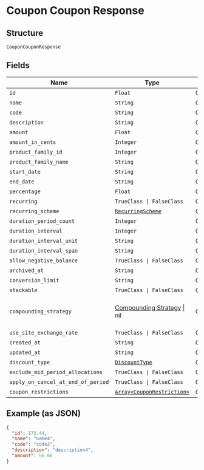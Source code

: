 
# Coupon Coupon Response

## Structure

`CouponCouponResponse`

## Fields

| Name | Type | Tags | Description |
|  --- | --- | --- | --- |
| `id` | `Float` | Optional | - |
| `name` | `String` | Optional | - |
| `code` | `String` | Optional | - |
| `description` | `String` | Optional | - |
| `amount` | `Float` | Optional | - |
| `amount_in_cents` | `Integer` | Optional | - |
| `product_family_id` | `Integer` | Optional | - |
| `product_family_name` | `String` | Optional | - |
| `start_date` | `String` | Optional | - |
| `end_date` | `String` | Optional | - |
| `percentage` | `Float` | Optional | - |
| `recurring` | `TrueClass \| FalseClass` | Optional | - |
| `recurring_scheme` | [`RecurringScheme`](../../doc/models/recurring-scheme.md) | Optional | - |
| `duration_period_count` | `Integer` | Optional | - |
| `duration_interval` | `Integer` | Optional | - |
| `duration_interval_unit` | `String` | Optional | - |
| `duration_interval_span` | `String` | Optional | - |
| `allow_negative_balance` | `TrueClass \| FalseClass` | Optional | - |
| `archived_at` | `String` | Optional | - |
| `conversion_limit` | `String` | Optional | - |
| `stackable` | `TrueClass \| FalseClass` | Optional | - |
| `compounding_strategy` | [Compounding Strategy](../../doc/models/compounding-strategy.md) \| nil | Optional | This is a container for any-of cases. |
| `use_site_exchange_rate` | `TrueClass \| FalseClass` | Optional | - |
| `created_at` | `String` | Optional | - |
| `updated_at` | `String` | Optional | - |
| `discount_type` | [`DiscountType`](../../doc/models/discount-type.md) | Optional | - |
| `exclude_mid_period_allocations` | `TrueClass \| FalseClass` | Optional | - |
| `apply_on_cancel_at_end_of_period` | `TrueClass \| FalseClass` | Optional | - |
| `coupon_restrictions` | [`Array<CouponRestriction>`](../../doc/models/coupon-restriction.md) | Optional | - |

## Example (as JSON)

```json
{
  "id": 173.44,
  "name": "name4",
  "code": "code2",
  "description": "description4",
  "amount": 56.66
}
```

